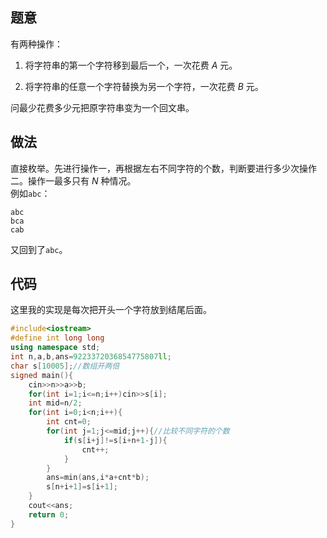 ## 题意
有两种操作：

1. 将字符串的第一个字符移到最后一个，一次花费 $A$ 元。

2. 将字符串的任意一个字符替换为另一个字符，一次花费 $B$ 元。

问最少花费多少元把原字符串变为一个回文串。
## 做法
直接枚举。先进行操作一，再根据左右不同字符的个数，判断要进行多少次操作二。操作一最多只有 $N$ 种情况。  
例如`abc`：
```
abc
bca
cab
```

又回到了`abc`。
## 代码
这里我的实现是每次把开头一个字符放到结尾后面。
```cpp
#include<iostream>
#define int long long
using namespace std;
int n,a,b,ans=9223372036854775807ll;
char s[10005];//数组开两倍
signed main(){
    cin>>n>>a>>b;
    for(int i=1;i<=n;i++)cin>>s[i];
    int mid=n/2;
    for(int i=0;i<n;i++){
        int cnt=0;
        for(int j=1;j<=mid;j++){//比较不同字符的个数
            if(s[i+j]!=s[i+n+1-j]){
                cnt++;
            }
        }
        ans=min(ans,i*a+cnt*b);
        s[n+i+1]=s[i+1];
    }
    cout<<ans;
    return 0;
}
```